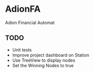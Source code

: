 # AdionFA

Adion Financial Automat

## TODO

- Unit tests
- Improve project dashboard on Station
- Use TreeView to display nodes
- Set the Winning Nodes to true